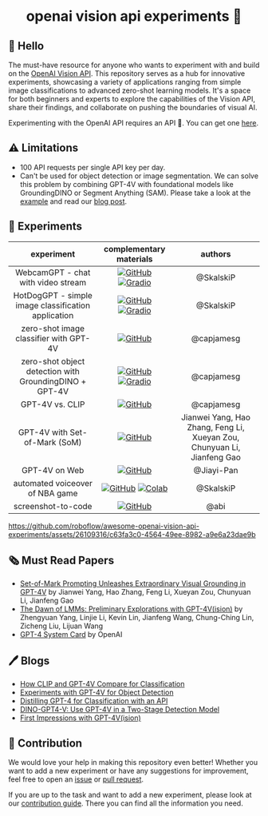 <h1 align="center">openai vision api experiments 🧪</h1>

## 👋 Hello

The must-have resource for anyone who wants to experiment with and build on the [OpenAI
Vision API](https://platform.openai.com/docs/guides/vision). This repository serves as
a hub for innovative experiments, showcasing a variety of applications ranging from
simple image classifications to advanced zero-shot learning models. It's a space for
both beginners and experts to explore the capabilities of the Vision API, share their
findings, and collaborate on pushing the boundaries of visual AI.

Experimenting with the OpenAI API requires an API 🔑. You can get one
[here](https://platform.openai.com/api-keys).

## ⚠️ Limitations

- 100 API requests per single API key per day.
- Can't be used for object detection or image segmentation. We can solve this problem by combining GPT-4V with foundational models like GroundingDINO or Segment Anything (SAM). Please take a look at the [example](https://github.com/roboflow/awesome-openai-vision-api-experiments/tree/main/experiments/gpt4v-grounding-dino-detection) and read our [blog post](https://blog.roboflow.com/dino-gpt-4v).

## 🧪 Experiments

| **experiment** | **complementary materials** | **authors** |
|:--------------:|:---------------------------:|:-----------:|
| WebcamGPT - chat with video stream | [![GitHub](https://badges.aleen42.com/src/github.svg)](https://github.com/roboflow/awesome-openai-vision-api-experiments/blob/main/experiments/webcam-gpt) [![Gradio](https://img.shields.io/badge/%F0%9F%A4%97%20Hugging%20Face-Spaces-blue)](https://huggingface.co/spaces/Roboflow/webcamGPT)  | @SkalskiP |
| HotDogGPT - simple image classification application | [![GitHub](https://badges.aleen42.com/src/github.svg)](https://github.com/roboflow/awesome-openai-vision-api-experiments/blob/main/experiments/hot-dog-not-hot-dog) [![Gradio](https://img.shields.io/badge/%F0%9F%A4%97%20Hugging%20Face-Spaces-blue)](https://huggingface.co/spaces/Roboflow/HotDogGPT)  | @SkalskiP |
| zero-shot image classifier with GPT-4V | [![GitHub](https://badges.aleen42.com/src/github.svg)](https://github.com/roboflow/awesome-openai-vision-api-experiments/tree/main/experiments/gpt4v-classification)   | @capjamesg |
| zero-shot object detection with GroundingDINO + GPT-4V | [![GitHub](https://badges.aleen42.com/src/github.svg)](https://github.com/roboflow/awesome-openai-vision-api-experiments/tree/main/experiments/gpt4v-grounding-dino-detection) [![Gradio](https://img.shields.io/badge/%F0%9F%A4%97%20Hugging%20Face-Spaces-blue)](https://huggingface.co/spaces/Roboflow/DINO-GPT4V)  | @capjamesg |
| GPT-4V vs. CLIP | [![GitHub](https://badges.aleen42.com/src/github.svg)](https://github.com/roboflow/awesome-openai-vision-api-experiments/tree/main/experiments/gpt4v-vs-clip)   | @capjamesg |
| GPT-4V with Set-of-Mark (SoM) | [![GitHub](https://badges.aleen42.com/src/github.svg)](https://github.com/microsoft/SoM)   | Jianwei Yang, Hao Zhang, Feng Li, Xueyan Zou, Chunyuan Li, Jianfeng Gao |
| GPT-4V on Web | [![GitHub](https://badges.aleen42.com/src/github.svg)](https://github.com/Jiayi-Pan/GPT-V-on-Web)   | @Jiayi-Pan |
| automated voiceover of NBA game | [![GitHub](https://badges.aleen42.com/src/github.svg)](https://github.com/roboflow/awesome-openai-vision-api-experiments/tree/main/experiments/automated-voiceover-of-nba-game)  [![Colab](https://colab.research.google.com/assets/colab-badge.svg)](https://colab.research.google.com/github/roboflow/awesome-openai-vision-api-experiments/blob/main/experiments/automated-voiceover-of-nba-game/notebook.ipynb) | @SkalskiP |
| screenshot-to-code | [![GitHub](https://badges.aleen42.com/src/github.svg)](https://github.com/abi/screenshot-to-code)   | @abi |


https://github.com/roboflow/awesome-openai-vision-api-experiments/assets/26109316/c63fa3c0-4564-49ee-8982-a9e6a23dae9b

## 🗞️ Must Read Papers

- [Set-of-Mark Prompting Unleashes Extraordinary Visual Grounding in GPT-4V](https://arxiv.org/abs/2310.11441)
by Jianwei Yang, Hao Zhang, Feng Li, Xueyan Zou, Chunyuan Li, Jianfeng Gao
- [The Dawn of LMMs: Preliminary Explorations with GPT-4V(ision)](https://arxiv.org/abs/2309.17421)
by Zhengyuan Yang, Linjie Li, Kevin Lin, Jianfeng Wang, Chung-Ching Lin, Zicheng Liu, Lijuan Wang
- [GPT-4 System Card](https://cdn.openai.com/papers/gpt-4-system-card.pdf) by OpenAI

## 🖊️ Blogs

- [How CLIP and GPT-4V Compare for Classification](https://blog.roboflow.com/clip-vs-gpt-4v/)
- [Experiments with GPT-4V for Object Detection](https://blog.roboflow.com/gpt-4v-object-detection/)
- [Distilling GPT-4 for Classification with an API](https://blog.roboflow.com/gpt-4-image-classification/)
- [DINO-GPT4-V: Use GPT-4V in a Two-Stage Detection Model](https://blog.roboflow.com/dino-gpt-4v/)
- [First Impressions with GPT-4V(ision)](https://blog.roboflow.com/gpt-4-vision/)

## 🦸 Contribution

We would love your help in making this repository even better! Whether you want to
add a new experiment or have any suggestions for improvement,
feel free to open an [issue](https://github.com/roboflow/awesome-openai-vision-api-experiments/issues)
or [pull request](https://github.com/roboflow/awesome-openai-vision-api-experiments/pulls).

If you are up to the task and want to add a new experiment, please look at our [contribution guide](https://github.com/roboflow/awesome-openai-vision-api-experiments/blob/main/CONTRIBUTING.md). There you can find all the information you need.
